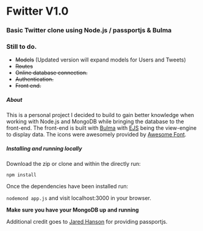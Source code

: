 # Fwitter V1.0

### Basic Twitter clone using Node.js / passportjs & Bulma

### Still to do.

* ~~Models~~ (Updated version will expand models for Users and Tweets)
* ~~Routes~~
* ~~Online database connection.~~
* ~~Authentication.~~
* ~~Front end.~~

##### About

This is a personal project I decided to build to gain better knowledge when working with Node.js and MongoDB while bringing the database to the front-end. The front-end is built with [Bulma](https://bulma.io/) with [EJS](http://ejs.co/) being the view-engine to display data. The icons were awesomely provided by [Awesome Font](https://fontawesome.com/).

##### Installing and running locally

Download the zip or clone and within the directly run:

`npm install`

Once the dependencies have been installed run:

`nodemond app.js` and visit localhost:3000 in your browser.

**Make sure you have your MongoDB up and running**

Additional credit goes to [Jared Hanson](http://github.com/jaredhanson) for providing passportjs.
